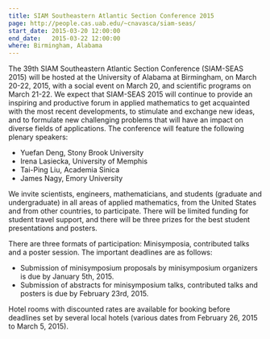 ```yaml
---
title: SIAM Southeastern Atlantic Section Conference 2015
page: http://people.cas.uab.edu/~cnavasca/siam-seas/
start_date: 2015-03-20 12:00:00
end_date:   2015-03-22 12:00:00
where: Birmingham, Alabama
---
```


The 39th SIAM Southeastern Atlantic Section Conference (SIAM-SEAS 2015) will be
hosted at the University of Alabama at Birmingham, on March 20-22, 2015, with a
social event on March 20, and scientific programs on March 21-22. We expect
that SIAM-SEAS 2015 will continue to provide an inspiring and productive forum
in applied mathematics to get acquainted with the most recent developments, to
stimulate and exchange new ideas, and to formulate new challenging problems
that will have an impact on diverse fields of applications. The conference will
feature the following plenary speakers:

 - Yuefan Deng, Stony Brook University
 - Irena Lasiecka, University of Memphis
 - Tai-Ping Liu, Academia Sinica
 - James Nagy, Emory University

We invite scientists, engineers, mathematicians, and students (graduate and
undergraduate) in all areas of applied mathematics, from the United States and
from other countries, to participate. There will be limited funding for student
travel support, and there will be three prizes for the best student
presentations and posters.

There are three formats of participation:  Minisymposia, contributed talks and
a poster session. The important deadlines are as follows:

 - Submission of minisymposium proposals by minisymposium organizers is due by January 5th, 2015.
 - Submission of abstracts for minisymposium talks, contributed talks and posters is due by February 23rd, 2015.

Hotel rooms with discounted rates are available for booking before deadlines
set by several local hotels (various dates from February 26, 2015 to March 5,
2015).

